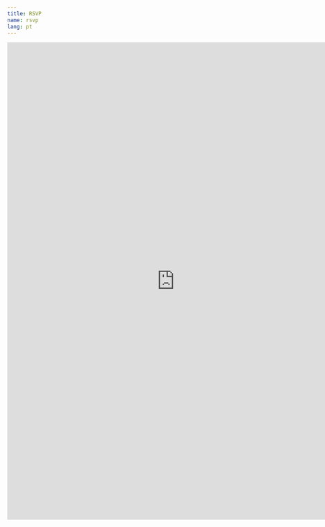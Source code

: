 ```yaml
---
title: RSVP
name: rsvp
lang: pt
---
```


<iframe
src="https://docs.google.com/forms/d/1jffrPiXqu4dx0vcw2bGp2oxr3_SWg31ify84qwyMvNA/viewform?embedded=true"
width="770" height="1100" frameborder="0" marginheight="0"
marginwidth="0">Carregando...</iframe>
